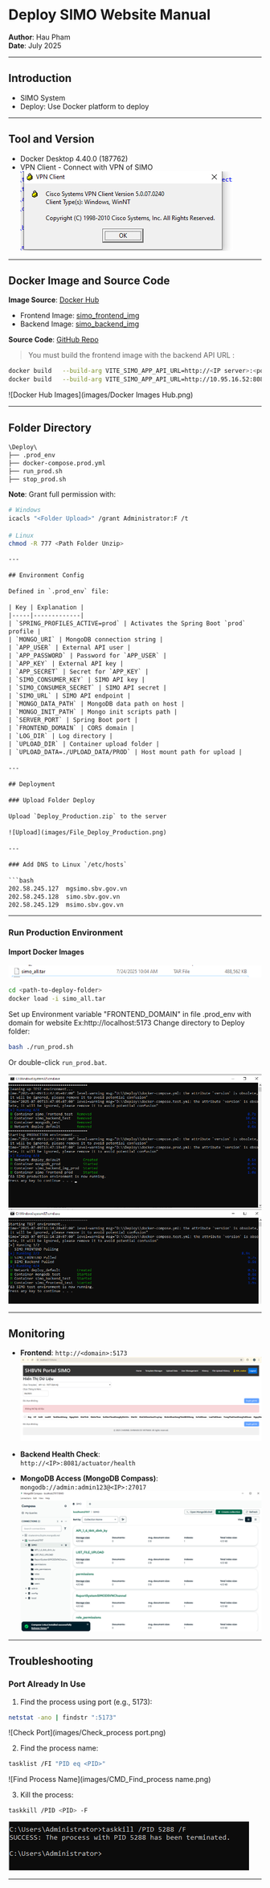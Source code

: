 # Deploy SIMO Website Manual

**Author**: Hau Pham  
**Date**: July 2025

---

## Introduction

- SIMO System  
- Deploy: Use Docker platform to deploy  

---

## Tool and Version

- Docker Desktop 4.40.0 (187762)  
- VPN Client - Connect with VPN of SIMO  
  ![VPN](images/VPN.png)

---

## Docker Image and Source Code

**Image Source**: [Docker Hub](https://hub.docker.com/u/phamphuchau28)

- Frontend Image: [simo_frontend_img](https://hub.docker.com/r/phamphuchau28/simo_frontend_img)
- Backend Image: [simo_backend_img](https://hub.docker.com/r/phamphuchau28/simo_backend_img)

**Source Code**: [GitHub Repo](https://github.com/PhamPhucHau/SYSTEM-REPORT-SIMO-GATEWATE.git)

> You must build the frontend image with the backend API URL <IP Server>: <port>

```bash
docker build   --build-arg VITE_SIMO_APP_API_URL=http://<IP server>:<port>   -t simo_frontend_img:latest .
docker build   --build-arg VITE_SIMO_APP_API_URL=http://10.95.16.52:8081   -t simo_frontend_img:latest .
```

![Docker Hub Images](images/Docker Images Hub.png)

---

## Folder Directory

```
\Deploy\
├── .prod_env
├── docker-compose.prod.yml
├── run_prod.sh
├── stop_prod.sh
```

**Note**: Grant full permission with:


```bash
# Windows
icacls "<Folder Upload>" /grant Administrator:F /t

# Linux
chmod -R 777 <Path Folder Unzip>
```
```
---

## Environment Config

Defined in `.prod_env` file:

| Key | Explanation |
|-----|-------------|
| `SPRING_PROFILES_ACTIVE=prod` | Activates the Spring Boot `prod` profile |
| `MONGO_URI` | MongoDB connection string |
| `APP_USER` | External API user |
| `APP_PASSWORD` | Password for `APP_USER` |
| `APP_KEY` | External API key |
| `APP_SECRET` | Secret for `APP_KEY` |
| `SIMO_CONSUMER_KEY` | SIMO API key |
| `SIMO_CONSUMER_SECRET` | SIMO API secret |
| `SIMO_URL` | SIMO API endpoint |
| `MONGO_DATA_PATH` | MongoDB data path on host |
| `MONGO_INIT_PATH` | Mongo init scripts path |
| `SERVER_PORT` | Spring Boot port |
| `FRONTEND_DOMAIN` | CORS domain |
| `LOG_DIR` | Log directory |
| `UPLOAD_DIR` | Container upload folder |
| `UPLOAD_DATA=./UPLOAD_DATA/PROD` | Host mount path for upload |

---

## Deployment

### Upload Folder Deploy

Upload `Deploy_Production.zip` to the server  

![Upload](images/File_Deploy_Production.png)

---

### Add DNS to Linux `/etc/hosts`

```bash
202.58.245.127	mgsimo.sbv.gov.vn
202.58.245.128	simo.sbv.gov.vn
202.58.245.129	msimo.sbv.gov.vn
```

---

### Run Production Environment

#### Import Docker Images

![Import Docker Images](images/Image_SIMO.png)

```bash
cd <path-to-deploy-folder>
docker load -i simo_all.tar
```
Set up Environment variable "FRONTEND_DOMAIN" in file .prod_env with domain for website Ex:http://localhost:5173 
Change directory to Deploy folder:

```bash
bash ./run_prod.sh
```

Or double-click `run_prod.bat`.

![Run Script](images/Run_Production.png)  
![Deploy Pull](images/Pull_Image_And_Deploy.png)

---

## Monitoring

- **Frontend**: `http://<domain>:5173`  
  ![Frontend](images/Frontend.png)

- **Backend Health Check**:  
  `http://<IP>:8081/actuator/health`

- **MongoDB Access (MongoDB Compass)**:  
  `mongodb://admin:admin123@<IP>:27017`  
  ![MongoDB Compass](images/Mogo_DB_Compass.png)

---

## Troubleshooting

### Port Already In Use

1. Find the process using port (e.g., 5173):

```bash
netstat -ano | findstr ":5173"
```

![Check Port](images/Check_process port.png)

2. Find the process name:

```bash
tasklist /FI "PID eq <PID>"
```

![Find Process Name](images/CMD_Find_process name.png)

3. Kill the process:

```bash
taskkill /PID <PID> -F
```

![Kill Process](images/Kill_Process.png)

---